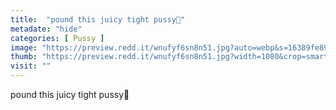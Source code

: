 ```yaml
---
title:  "pound this juicy tight pussy💋"
metadate: "hide"
categories: [ Pussy ]
image: "https://preview.redd.it/wnufyf6sn8n51.jpg?auto=webp&s=16389fe891b0a9193264677681a10c47b7bbb50f"
thumb: "https://preview.redd.it/wnufyf6sn8n51.jpg?width=1080&crop=smart&auto=webp&s=e36268557276497729be6363dd72deed1d857516"
visit: ""
---
```

pound this juicy tight pussy💋
